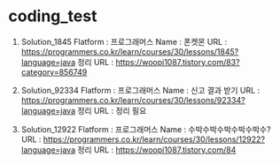 # coding_test

1.  Solution_1845
    Flatform : 프로그래머스
    Name : 폰켓몬
    URL : https://programmers.co.kr/learn/courses/30/lessons/1845?language=java
    정리 URL : https://woopi1087.tistory.com/83?category=856749

2.  Solution_92334
    Flatform : 프로그래머스
    Name : 신고 결과 받기
    URL : https://programmers.co.kr/learn/courses/30/lessons/92334?language=java
    정리 URL : 정리 필요

3.  Solution_12922
    Flatform : 프로그래머스
    Name : 수박수박수박수박수박수?
    URL : https://programmers.co.kr/learn/courses/30/lessons/12922?language=java
    정리 URL : https://woopi1087.tistory.com/84